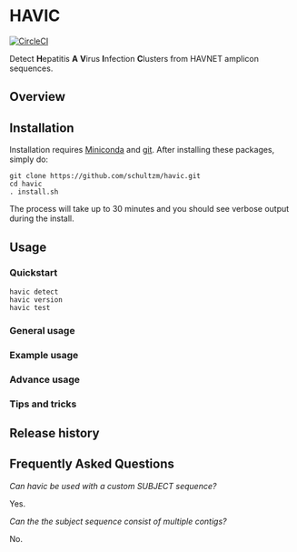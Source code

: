 # HAVIC

[![CircleCI](https://circleci.com/gh/schultzm/havic.svg?style=svg&circle-token=9d17418bb752aa29e07f95b09af106aef7cc6b02)](https://app.circleci.com/pipelines/github/schultzm/havic)

Detect **H**epatitis **A** **V**irus **I**nfection **C**lusters from HAVNET amplicon sequences.  

## Overview

## Installation

Installation requires [Miniconda](https://docs.conda.io/en/latest/miniconda.html) and [git](https://git-scm.com/downloads).  After installing these packages, simply do:

    git clone https://github.com/schultzm/havic.git
    cd havic
    . install.sh

The process will take up to 30 minutes and you should see verbose output during the install.

## Usage

### Quickstart

    havic detect
    havic version
    havic test

### General usage

### Example usage

### Advance usage

### Tips and tricks

## Release history

## Frequently Asked Questions

_Can havic be used with a custom SUBJECT sequence?_

Yes.  

_Can the the subject sequence consist of multiple contigs?_

No.

<!-- _How does it scale?_

At the outset, the pipeline compiles all the input query files into a single file using `cat` (`O(n)`, i.e., linear time complexity), discards duplicate sequence IDs (`O(n)`), throws away the bad characters in the sequence headers (`O(n)`) and writes the set of sequences to file (`O(n)`).   -->
